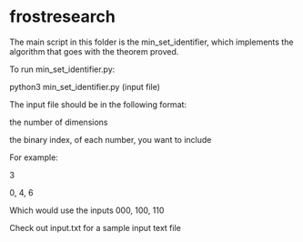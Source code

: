 # frostresearch

The main script in this folder is the min_set_identifier, which implements the algorithm that goes with the theorem proved.

To run min_set_identifier.py:

python3 min_set_identifier.py (input file)


The input file should be in the following format:

the number of dimensions

the binary index, of each number, you want to include


For example:

3

0, 4, 6

Which would use the inputs 000, 100, 110

Check out input.txt for a sample input text file
